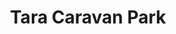 ---
title: "Tara Caravan Park"
address: "4, Ballyquintin Rd, Portaferry, Newtownards, Co. Down BT22 1RF"
tel: "028 4272 8459"
county: "Down"
category: "Caravan And Camping"
type: "Content"
lat: "54.357522"
lng: "-5.502694"
---